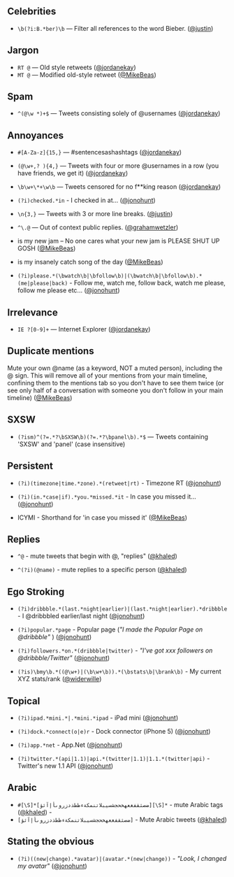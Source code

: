 Celebrities
-----------
* `\b(?i:B.*ber)\b` — Filter all references to the word Bieber. ([@justin](http://twitter.com/justin))

Jargon
------
* `RT @` — Old style retweets ([@jordanekay](http://twitter.com/jordanekay))
* `MT @` — Modified old-style retweet ([@MikeBeas](http://twitter.com/MikeBeas))

Spam
----
* `^(@\w *)+$` — Tweets consisting solely of @usernames ([@jordanekay](http://twitter.com/jordanekay))

Annoyances
----------
* `#[A-Za-z]{15,}` — #sentencesashashtags ([@jordanekay](http://twitter.com/jordanekay))
* `(@\w+,? ){4,}` — Tweets with four or more @usernames in a row (you have friends, we get it) ([@jordanekay](http://twitter.com/jordanekay))
* `\b\w+\*+\w\b` — Tweets censored for no f**king reason ([@jordanekay](http://twitter.com/jordanekay))
* `(?i)checked.*in` - I checked in at... ([@jonohunt](http://twitter.com/jonohunt))
* `\n{3,}` — Tweets with 3 or more line breaks. ([@justin](http://twitter.com/justin))
* `^\.@` — Out of context public replies. ([@grahamwetzler](http://twitter.com/grahamwetzler))
* is my new jam – No one cares what your new jam is PLEASE SHUT UP GOSH ([@MikeBeas](http://twitter.com/MikeBeas))
* is my insanely catch song of the day ([@MikeBeas](http://twitter.com/MikeBeas))

* `(?i)please.*(\bwatch\b|\bfollow\b)|(\bwatch\b|\bfollow\b).*(me|please|back)` - Follow me, watch me, follow back, watch me please, follow me please etc... ([@jonohunt](http://twitter.com/jonohunt))

Irrelevance
-----------
* `IE ?[0-9]+` — Internet Explorer ([@jordanekay](http://twitter.com/jordanekay))

Duplicate mentions
-----------
Mute your own @name (as a keyword, NOT a muted person), including the @ sign. This will remove all of your mentions from your main timeline, confining them to the mentions tab so you don't have to see them twice (or see only half of a conversation with someone you don't follow in your main timeline) ([@MikeBeas](http://twitter.com/MikeBeas))

SXSW
-----------
* `(?ism)^(?=.*?\bSXSW\b)(?=.*?\bpanel\b).*$` — Tweets containing 'SXSW' and 'panel' (case insensitive)

Persistent
-----------
* `(?i)(timezone|time.*zone).*(retweet|rt)` - Timezone RT ([@jonohunt](http://twitter.com/jonohunt))

* `(?i)(in.*case|if).*you.*missed.*it` - In case you missed it… ([@jonohunt](http://twitter.com/jonohunt))

* ICYMI - Shorthand for 'in case you missed it' ([@MikeBeas](http://twitter.com/MikeBeas))


Replies
-----------
* `^@` - mute tweets that begin with @, "replies" ([@khaled](http://twitter.com/khaled))

* `^(?i)(@name)` - mute replies to a specific person ([@khaled](http://twitter.com/khaled))

Ego Stroking
-----------
* `(?i)dribbble.*(last.*night|earlier)|(last.*night|earlier).*dribbble` - I @dribbbled earlier/last night ([@jonohunt](http://twitter.com/jonohunt))

* `(?i)popular.*page` - Popular page (*"I made the Popular Page on @dribbble"* ) ([@jonohunt](http://twitter.com/jonohunt))

* `(?i)followers.*on.*(dribbble|twitter)` - *"I've got xxx followers on @dribbble/Twitter"* ([@jonohunt](http://twitter.com/jonohunt))

* `(?is)\bmy\b.*((@\w+)|(\b\w+\b)).*(\bstats\b|\brank\b)` - My current XYZ stats/rank  ([@widerwille](http://twitter.com/widerwille)) 

Topical
-----------
* `(?i)ipad.*mini.*|.*mini.*ipad` - iPad mini ([@jonohunt](http://twitter.com/jonohunt))

* `(?i)dock.*connect(o|e)r` - Dock connector (iPhone 5) ([@jonohunt](http://twitter.com/jonohunt))

* `(?i)app.*net` - App.Net ([@jonohunt](http://twitter.com/jonohunt))

* `(?i)twitter.*(api|1.1)|api.*(twitter|1.1)|1.1.*(twitter|api)` - Twitter's new 1.1 API ([@jonohunt](http://twitter.com/jonohunt))

Arabic
-----------
* `#[\S]*[ضصثقفغعهخحجشسيبلاتنمكةءظطذدزروىأإآئؤ][\S]*` - mute Arabic tags ([@khaled](http://twitter.com/khaled))
                                                      - 
* `[ضصثقفغعهخحجشسيبلاتنمكةءظطذدزروىأإآئؤ]` - Mute Arabic tweets ([@khaled](http://twitter.com/khaled))

Stating the obvious
----------
* `(?i)((new|change).*avatar)|(avatar.*(new|change))` - *"Look, I changed my avatar"* ([@jonohunt](http://twitter.com/jonohunt))
